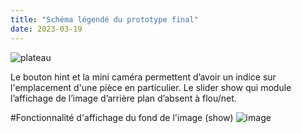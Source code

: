 ```yaml
---
title: "Schéma légendé du prototype final"
date: 2023-03-19
---
```


![plateau](https://user-images.githubusercontent.com/63614882/226998068-e9679749-9540-46d7-8a15-ae7c766708ab.png)

Le bouton hint et la mini caméra permettent d’avoir un indice sur l'emplacement d'une pièce en particulier.
Le slider show qui module l’affichage de l’image d’arrière plan d’absent à flou/net.

#Fonctionnalité d'affichage du fond de l'image (show)
![image](https://user-images.githubusercontent.com/63614882/226998481-16031bd5-06b5-423f-9624-bdcec65f5740.png)
